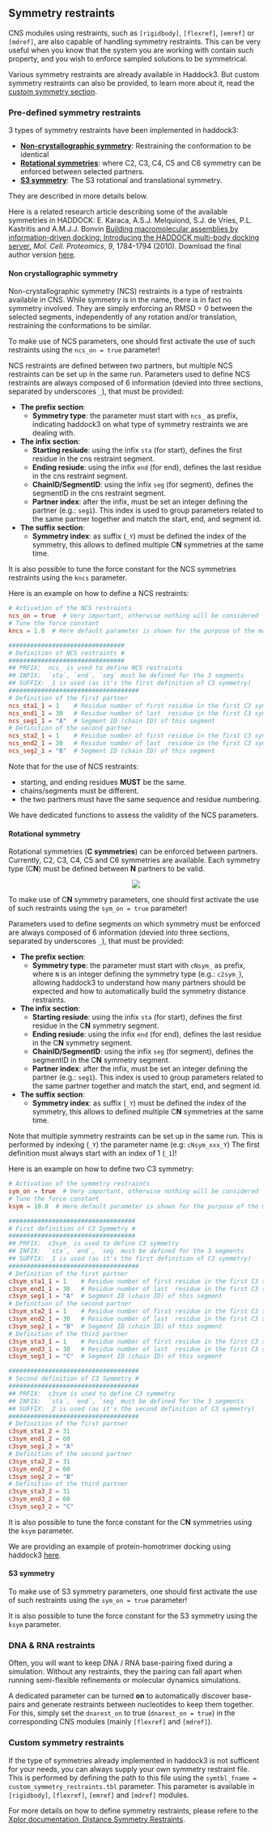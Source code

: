 ## Symmetry restraints

CNS modules using restraints, such as `[rigidbody]`, `[flexref]`, `[emref]` or `[mdref]`, are also capable of handling symmetry restraints.
This can be very useful when you know that the system you are working with contain such property, and you wish to enforce sampled solutions to be symmetrical.

Various symmetry restraints are already available in Haddock3.
But custom symmetry restraints can also be provided, to learn more about it, read the [custom symmetry section](#custom-symmetry-restraints).


### Pre-defined symmetry restraints

3 types of symmetry restraints have been implemented in haddock3:

- [**Non-crystallographic symmetry**](#non-crystallographic-symmetry): Restraining the conformation to be identical
- [**Rotational symmetries**](#rotational-symmetry): where C2, C3, C4, C5 and C6 symmetry can be enforced between selected partners.
- [**S3 symmetry**](#s3-symmetry): The S3 rotational and translational symmetry.

They are described in more details below.

Here is a related research article describing some of the available symmetries in HADDOCK: E. Karaca, A.S.J. Melquiond, S.J. de Vries, P.L. Kastritis and A.M.J.J. Bonvin
[Building macromolecular assemblies by information-driven docking: Introducing the HADDOCK multi-body docking server.](https://doi.org/doi:10.1074/mcp.M000051-MCP201)
_Mol. Cell. Proteomics_, *9*, 1784-1794 (2010). Download the final author version <a href="https://igitur-archive.library.uu.nl/chem/2011-0314-200254/UUindex.html">here</a>.


#### Non crystallographic symmetry

Non-crystallographic symmetry (NCS) restraints is a type of restraints available in CNS.
While symmetry is in the name, there is in fact no symmetry involved.
They are simply enforcing an RMSD = 0 between the selected segments, independently of any rotation and/or translation, restraining the conformations to be similar.

To make use of NCS parameters, one should first activate the use of such restraints using the `ncs_on = true` parameter!

NCS restraints are defined between two partners, but multiple NCS restraints can be set up in the same run.
Parameters used to define NCS restraints are always composed of 6 information (devied into three sections, separated by underscores `_`), that must be provided:

- **The prefix section**:
  - **Symmetry type**: the parameter must start with `ncs_` as prefix, indicating haddock3 on what type of symmetry restraints we are dealing with.
- **The infix section**:
  - **Starting resiude**: using the infix `sta` (for start), defines the first residue in the cns restraint segment.
  - **Ending resiude**: using the infix `end` (for end), defines the last residue in the cns restraint segment.
  - **ChainID/SegmentID**: using the infix `seg` (for segment), defines the segmentID in the cns restraint segment.
  - **Partner index**: after the infix, must be set an integer defining the partner (e.g.: `seg1`). This index is used to group parameters related to the same partner together and match the start, end, and segment id.
- **The suffix section**:
  - **Symmetry index**: as suffix (`_Y`) must be defined the index of the symmetry, this allows to defined multiple C**N** symmetries at the same time.

It is also possible to tune the force constant for the NCS symmetries restraints using the `kncs` parameter.

Here is an example on how to define a NCS restraints:
```toml
# Activation of the NCS restraints
ncs_on = true  # Very important, otherwise nothing will be considered
# Tune the force constant
kncs = 1.0  # Here default parameter is shown for the purpose of the manual

################################
# Definition of NCS restraints #
################################
## PRFIX:  ncs_ is used to define NCS restraints
## INFIX:  `sta`, `end`, `seg` must be defined for the 3 segments
## SUFFIX: _1 is used (as it's the first definition of C3 symmetry)
####################################
# Definition of the first partner
ncs_sta1_1 = 1    # Residue number of first residue in the first C3 symmetry segment 
ncs_end1_1 = 30   # Residue number of last  residue in the first C3 symmetry segment 
ncs_seg1_1 = "A"  # Segment ID (chain ID) of this segment
# Definition of the second partner
ncs_sta2_1 = 1    # Residue number of first residue in the first C3 symmetry segment 
ncs_end2_1 = 30   # Residue number of last  residue in the first C3 symmetry segment 
ncs_seg2_1 = "B"  # Segment ID (chain ID) of this segment
```

Note that for the use of NCS restraints:

- starting, and ending residues **MUST** be the same.
- chains/segments must be different.
- the two partners must have the same sequence and residue numbering.

We have dedicated functions to assess the validity of the NCS parameters.

#### Rotational symmetry

Rotational symmetries (**C symmetries**) can be enforced between partners.
Currently, C2, C3, C4, C5 and C6 symmetries are available.
Each symmetry type (C**N**) must be defined between **N** partners to be valid.

<figure align="center">
<img src="./images/CN_symmetries_haddock.jpg">
</figure>

To make use of C**N** symmetry parameters, one should first activate the use of such restraints using the `sym_on = true` parameter!

Parameters used to define segments on which symmetry must be enforced are always composed of 6 information (devied into three sections, separated by underscores `_`), that must be provided:

- **The prefix section**:
  - **Symmetry type**: the parameter must start with `cNsym_` as prefix, where `N` is an integer defining the symmetry type (e.g.: `c2sym_`), allowing haddock3 to understand how many partners should be expected and how to automatically build the symmetry distance restraints.
- **The infix section**:
  - **Starting resiude**: using the infix `sta` (for start), defines the first residue in the C**N** symmetry segment.
  - **Ending resiude**: using the infix `end` (for end), defines the last residue in the C**N** symmetry segment.
  - **ChainID/SegmentID**: using the infix `seg` (for segment), defines the segmentID in the C**N** symmetry segment.
  - **Partner index**: after the infix, must be set an integer defining the partner (e.g.: `seg1`). This index is used to group parameters related to the same partner together and match the start, end, and segment id.
- **The suffix section**:
  - **Symmetry index**: as suffix (`_Y`) must be defined the index of the symmetry, this allows to defined multiple C**N** symmetries at the same time.

Note that multiple symmetry restraints can be set up in the same run.
This is performed by indexing (`_Y`) the parameter name (e.g: `cNsym_xxx_Y`)
The first definition must always start with an index of 1 (`_1`)!

Here is an example on how to define two C3 symmetry:

```toml
# Activation of the symmetry restraints
sym_on = true  # Very important, otherwise nothing will be considered
# Tune the force constant
ksym = 10.0  # Here default parameter is shown for the purpose of the manual

###################################
# First definition of C3 Symmetry #
###################################
## PRFIX:  c3sym_ is used to define C3 symmetry
## INFIX:  `sta`, `end`, `seg` must be defined for the 3 segments
## SUFFIX: _1 is used (as it's the first definition of C3 symmetry)
####################################
# Definition of the first partner
c3sym_sta1_1 = 1    # Residue number of first residue in the first C3 symmetry segment 
c3sym_end1_1 = 30   # Residue number of last  residue in the first C3 symmetry segment 
c3sym_seg1_1 = "A"  # Segment ID (chain ID) of this segment
# Definition of the second partner
c3sym_sta2_1 = 1    # Residue number of first residue in the first C3 symmetry segment 
c3sym_end2_1 = 30   # Residue number of last  residue in the first C3 symmetry segment 
c3sym_seg2_1 = "B"  # Segment ID (chain ID) of this segment
# Definition of the third partner
c3sym_sta3_1 = 1    # Residue number of first residue in the first C3 symmetry segment 
c3sym_end3_1 = 30   # Residue number of last  residue in the first C3 symmetry segment 
c3sym_seg3_1 = "C"  # Segment ID (chain ID) of this segment

####################################
# Second definition of C3 Symmetry #
####################################
## PRFIX:  c3sym is used to define C3 symmetry
## INFIX:  `sta`, `end`, `seg` must be defined for the 3 segments
## SUFFIX: _2 is used (as it's the second definition of C3 symmetry)
####################################
# Definition of the first partner
c3sym_sta1_2 = 31
c3sym_end1_2 = 60
c3sym_seg1_2 = "A"
# Definition of the second partner
c3sym_sta2_2 = 31
c3sym_end2_2 = 60
c3sym_seg2_2 = "B"
# Definition of the third partner
c3sym_sta3_2 = 31
c3sym_end3_2 = 60
c3sym_seg3_2 = "C"
```

It is also possible to tune the force constant for the C**N** symmetries using the `ksym` parameter.

We are providing an example of protein-homotrimer docking using haddock3 [here](/software/haddock3/manual/docking_scenarios#protein-homotrimer).


#### S3 symmetry

To make use of S3 symmetry parameters, one should first activate the use of such restraints using the `sym_on = true` parameter!

It is also possible to tune the force constant for the S3 symmetry using the `ksym` parameter.


### DNA & RNA restraints

Often, you will want to keep DNA / RNA base-pairing fixed during a simulation.
Without any restraints, they the pairing can fall apart when running semi-flexible refinements or molecular dynamics simulations.

A dedicated parameter can be turned **on** to automatically discover base-pairs and generate restraints between nucleotides to keep them together.
For this, simply set the `dnarest_on` to true (`dnarest_on = true`) in the corresponding CNS modules (mainly `[flexref]` and `[mdref]`).



### Custom symmetry restraints

If the type of symmetries already implemented in haddock3 is not sufficent for your needs, you can always supply your own symmetry restraint file.
This is performed by defining the path to this file using the `symtbl_fname = custom_symmetry_restraints.tbl` parameter.
This parameter is available in `[rigidbody]`, `[flexref]`, `[emref]` and `[mdref]` modules.

For more details on how to define symmetry restraints, please refere to the [Xplor documentation, Distance Symmetry Restraints](https://nmr.cit.nih.gov/xplor-nih/xplorMan/node393.html).



